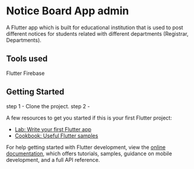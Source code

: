 # Notice Board App admin 

A Flutter app which is built for educational institution that is used to post different notices for students related with different departments (Registrar, Departments).

## Tools used
Flutter 
Firebase

## Getting Started

step 1 - Clone the project.
step 2 - 

A few resources to get you started if this is your first Flutter project:

- [Lab: Write your first Flutter app](https://docs.flutter.dev/get-started/codelab)
- [Cookbook: Useful Flutter samples](https://docs.flutter.dev/cookbook)

For help getting started with Flutter development, view the
[online documentation](https://docs.flutter.dev/), which offers tutorials,
samples, guidance on mobile development, and a full API reference.

